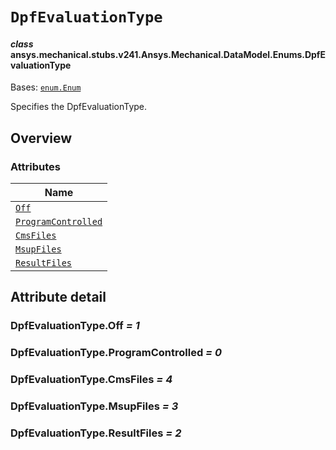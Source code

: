 <!-- vale off -->

<a id="dpfevaluationtype"></a>

# `DpfEvaluationType`

<a id="ansys.mechanical.stubs.v241.Ansys.Mechanical.DataModel.Enums.DpfEvaluationType"></a>

#### *class* ansys.mechanical.stubs.v241.Ansys.Mechanical.DataModel.Enums.DpfEvaluationType

Bases: [`enum.Enum`](https://docs.python.org/3/library/enum.html#enum.Enum)

Specifies the DpfEvaluationType.

<!-- !! processed by numpydoc !! -->

<a id="overview"></a>

## Overview

### Attributes

| Name |
| ------------------------------------------------------------- |
| [`Off`](#DpfEvaluationType.Off) |
| [`ProgramControlled`](#DpfEvaluationType.ProgramControlled) |
| [`CmsFiles`](#DpfEvaluationType.CmsFiles) |
| [`MsupFiles`](#DpfEvaluationType.MsupFiles) |
| [`ResultFiles`](#DpfEvaluationType.ResultFiles) |

<a id="attribute-detail"></a>

## Attribute detail

<a id="DpfEvaluationType.Off"></a>

### DpfEvaluationType.Off *= 1*

<a id="DpfEvaluationType.ProgramControlled"></a>

### DpfEvaluationType.ProgramControlled *= 0*

<a id="DpfEvaluationType.CmsFiles"></a>

### DpfEvaluationType.CmsFiles *= 4*

<a id="DpfEvaluationType.MsupFiles"></a>

### DpfEvaluationType.MsupFiles *= 3*

<a id="DpfEvaluationType.ResultFiles"></a>

### DpfEvaluationType.ResultFiles *= 2*

<!-- vale on -->
